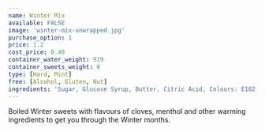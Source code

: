 ```yaml
---
name: Winter Mix
available: FALSE
image: 'winter-mix-unwrapped.jpg'
purchase_option: 1
price: 1.2
cost_price: 0.48
container_water_weight: 919
container_sweets_weight: 0
type: [Hard, Mint]
free: [Alcohol, Gluten, Nut]
ingredients: 'Sugar, Glucose Syrup, Butter, Citric Acid, Colours: E102, E110, E122, E129, E133, E142, E150D, E155'
---
```

Boiled Winter sweets with flavours of cloves, menthol and other warming ingredients to get you through the Winter months.